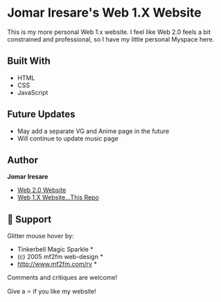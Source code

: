 <h1 align="left">Jomar Iresare's Web 1.X Website</h1>

<p align="left">This is my more personal Web 1.x website. I feel like Web 2.0 feels a bit constrained and professional, so I have my little personal Myspace here.</p>

## Built With

- HTML
- CSS
- JavaScript

## Future Updates

- May add a separate VG and Anime page in the future
- Will continue to update music page

## Author

**Jomar Iresare**

- [Web 2.0 Website](https://jomariresare.com "Ullo!!")
- [Web 1.X Website...This Repo](https://juitarist.github.io/jomariresare/ "You're looking at it!!")

## 🤝 Support

Glitter mouse hover by:

 *  Tinkerbell Magic Sparkle *
 * (c) 2005 mf2fm web-design *
 *  http://www.mf2fm.com/rv  *


Comments and critiques are welcome!

Give a ⭐️ if you like my website!
